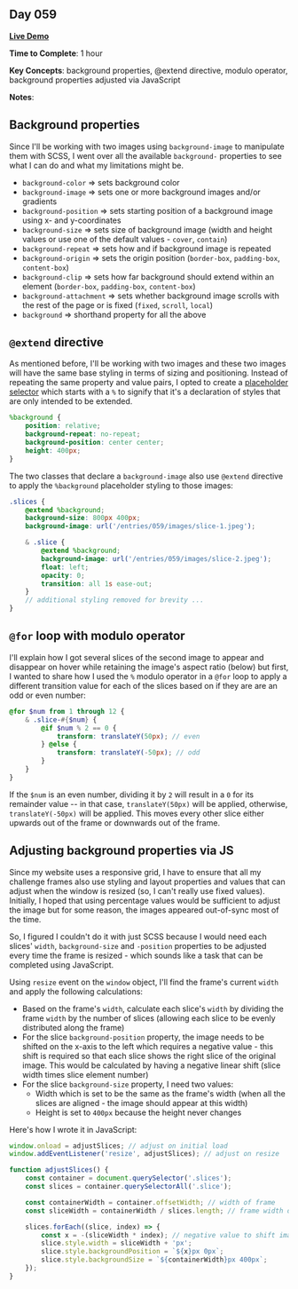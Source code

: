 ## Day 059

**<a href="https://css100.aniqa.dev#day-059">Live Demo</a>**

**Time to Complete**: 1 hour

**Key Concepts**: background properties, @extend directive, modulo operator, background properties adjusted via JavaScript

**Notes**:

## Background properties

Since I'll be working with two images using `background-image` to manipulate them with SCSS, I went over all the available `background-` properties to see what I can do and what my limitations might be.

- `background-color` => sets background color
- `background-image` => sets one or more background images and/or gradients
- `background-position` => sets starting position of a background image using x- and y-coordinates
- `background-size` => sets size of background image (width and height values or use one of the default values - `cover`, `contain`)
- `background-repeat` => sets how and if background image is repeated
- `background-origin` => sets the origin position (`border-box`, `padding-box`, `content-box`)
- `background-clip` => sets how far background should extend within an element (`border-box`, `padding-box`, `content-box`)
- `background-attachment` => sets whether background image scrolls with the rest of the page or is fixed (`fixed`, `scroll`, `local`)
- `background` => shorthand property for all the above

## `@extend` directive

As mentioned before, I'll be working with two images and these two images will have the same base styling in terms of sizing and positioning. Instead of repeating the same property and value pairs, I opted to create a <a href="https://sass-lang.com/documentation/style-rules/placeholder-selectors/">placeholder selector</a> which starts with a `%` to signify that it's a declaration of styles that are only intended to be extended.

```scss
%background {
	position: relative;
	background-repeat: no-repeat;
	background-position: center center;
	height: 400px;
}
```

The two classes that declare a `background-image` also use `@extend` directive to apply the `%background` placeholder styling to those images:

```scss
.slices {
	@extend %background;
	background-size: 800px 400px;
	background-image: url('/entries/059/images/slice-1.jpeg');

	& .slice {
		@extend %background;
		background-image: url('/entries/059/images/slice-2.jpeg');
		float: left;
		opacity: 0;
		transition: all 1s ease-out;
	}
	// additional styling removed for brevity ...
}
```

## `@for` loop with modulo operator

I'll explain how I got several slices of the second image to appear and disappear on hover while retaining the image's aspect ratio (below) but first, I wanted to share how I used the `%` modulo operator in a `@for` loop to apply a different transition value for each of the slices based on if they are are an odd or even number:

```scss
@for $num from 1 through 12 {
	& .slice-#{$num} {
		@if $num % 2 == 0 {
			transform: translateY(50px); // even
		} @else {
			transform: translateY(-50px); // odd
		}
	}
}
```

If the `$num` is an even number, dividing it by `2` will result in a `0` for its remainder value -- in that case, `translateY(50px)` will be applied, otherwise, `translateY(-50px)` will be applied. This moves every other slice either upwards out of the frame or downwards out of the frame.

## Adjusting background properties via JS

Since my website uses a responsive grid, I have to ensure that all my challenge frames also use styling and layout properties and values that can adjust when the window is resized (so, I can't really use fixed values). Initially, I hoped that using percentage values would be sufficient to adjust the image but for some reason, the images appeared out-of-sync most of the time.

So, I figured I couldn't do it with just SCSS because I would need each slices' `width`, `background-size` and `-position` properties to be adjusted every time the frame is resized - which sounds like a task that can be completed using JavaScript.

Using `resize` event on the `window` object, I'll find the frame's current `width` and apply the following calculations:

- Based on the frame's `width`, calculate each slice's `width` by dividing the frame `width` by the number of slices (allowing each slice to be evenly distributed along the frame)
- For the slice `background-position` property, the image needs to be shifted on the x-axis to the left which requires a negative value - this shift is required so that each slice shows the right slice of the original image. This would be calculated by having a negative linear shift (slice width times slice element number)
- For the slice `background-size` property, I need two values:
  - Width which is set to be the same as the frame's width (when all the slices are aligned - the image should appear at this width)
  - Height is set to `400px` because the height never changes

Here's how I wrote it in JavaScript:

```javascript
window.onload = adjustSlices; // adjust on initial load
window.addEventListener('resize', adjustSlices); // adjust on resize

function adjustSlices() {
	const container = document.querySelector('.slices');
	const slices = container.querySelectorAll('.slice');

	const containerWidth = container.offsetWidth; // width of frame
	const sliceWidth = containerWidth / slices.length; // frame width divided by # of slides

	slices.forEach((slice, index) => {
		const x = -(sliceWidth * index); // negative value to shift image to the left
		slice.style.width = sliceWidth + 'px';
		slice.style.backgroundPosition = `${x}px 0px`;
		slice.style.backgroundSize = `${containerWidth}px 400px`;
	});
}
```
